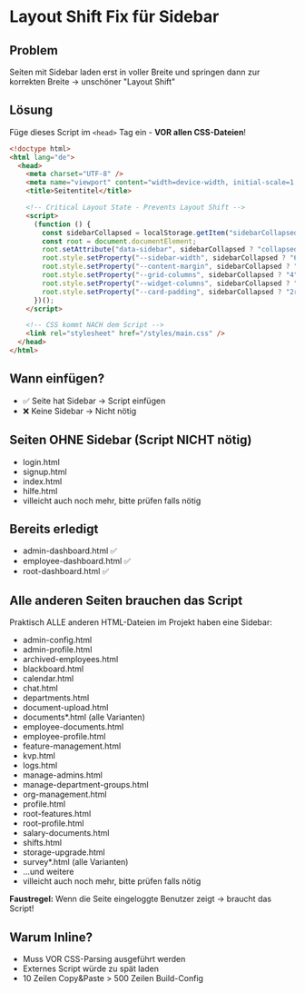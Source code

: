 # Layout Shift Fix für Sidebar

## Problem

Seiten mit Sidebar laden erst in voller Breite und springen dann zur korrekten Breite → unschöner "Layout Shift"

## Lösung

Füge dieses Script im `<head>` Tag ein - **VOR allen CSS-Dateien**!

```html
<!doctype html>
<html lang="de">
  <head>
    <meta charset="UTF-8" />
    <meta name="viewport" content="width=device-width, initial-scale=1.0" />
    <title>Seitentitel</title>

    <!-- Critical Layout State - Prevents Layout Shift -->
    <script>
      (function () {
        const sidebarCollapsed = localStorage.getItem("sidebarCollapsed") === "true";
        const root = document.documentElement;
        root.setAttribute("data-sidebar", sidebarCollapsed ? "collapsed" : "expanded");
        root.style.setProperty("--sidebar-width", sidebarCollapsed ? "60px" : "250px");
        root.style.setProperty("--content-margin", sidebarCollapsed ? "60px" : "250px");
        root.style.setProperty("--grid-columns", sidebarCollapsed ? "4" : "3");
        root.style.setProperty("--widget-columns", sidebarCollapsed ? "5" : "3");
        root.style.setProperty("--card-padding", sidebarCollapsed ? "2rem" : "1.5rem");
      })();
    </script>

    <!-- CSS kommt NACH dem Script -->
    <link rel="stylesheet" href="/styles/main.css" />
  </head>
</html>
```

## Wann einfügen?

- ✅ Seite hat Sidebar → Script einfügen
- ❌ Keine Sidebar → Nicht nötig

## Seiten OHNE Sidebar (Script NICHT nötig)

- login.html
- signup.html
- index.html
- hilfe.html
- villeicht auch noch mehr, bitte prüfen falls nötig

## Bereits erledigt

- admin-dashboard.html ✅
- employee-dashboard.html ✅
- root-dashboard.html ✅

## Alle anderen Seiten brauchen das Script

Praktisch ALLE anderen HTML-Dateien im Projekt haben eine Sidebar:

- admin-config.html
- admin-profile.html
- archived-employees.html
- blackboard.html
- calendar.html
- chat.html
- departments.html
- document-upload.html
- documents\*.html (alle Varianten)
- employee-documents.html
- employee-profile.html
- feature-management.html
- kvp.html
- logs.html
- manage-admins.html
- manage-department-groups.html
- org-management.html
- profile.html
- root-features.html
- root-profile.html
- salary-documents.html
- shifts.html
- storage-upgrade.html
- survey\*.html (alle Varianten)
- ...und weitere
- villeicht auch noch mehr, bitte prüfen falls nötig

**Faustregel:** Wenn die Seite eingeloggte Benutzer zeigt → braucht das Script!

## Warum Inline?

- Muss VOR CSS-Parsing ausgeführt werden
- Externes Script würde zu spät laden
- 10 Zeilen Copy&Paste > 500 Zeilen Build-Config
